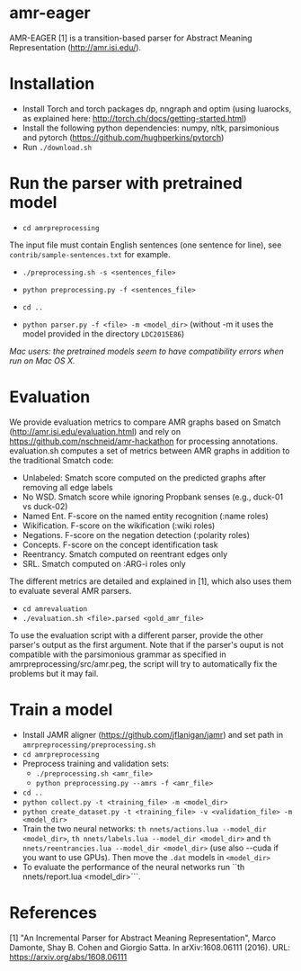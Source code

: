 # amr-eager

AMR-EAGER [1] is a transition-based parser for Abstract Meaning Representation (http://amr.isi.edu/).

# Installation

- Install Torch and torch packages dp, nngraph and optim (using luarocks, as explained here: http://torch.ch/docs/getting-started.html)
- Install the following python dependencies: numpy, nltk, parsimonious and pytorch (https://github.com/hughperkins/pytorch)
- Run ```./download.sh```

# Run the parser with pretrained model

- ```cd amrpreprocessing```

The input file must contain English sentences (one sentence for line), see ```contrib/sample-sentences.txt``` for example.

- ```./preprocessing.sh -s <sentences_file>```
- ```python preprocessing.py -f <sentences_file>```

- ```cd ..```

- ```python parser.py -f <file> -m <model_dir>``` (without -m it uses the model provided in the directory ```LDC2015E86```)

*Mac users: the pretrained models seem to have compatibility errors when run on Mac OS X.*

# Evaluation

We provide evaluation metrics to compare AMR graphs based on Smatch (http://amr.isi.edu/evaluation.html) and rely on https://github.com/nschneid/amr-hackathon for processing annotations.
evaluation.sh computes a set of metrics between AMR graphs in addition to the traditional Smatch code:

* Unlabeled: Smatch score computed on the predicted graphs after removing all edge labels
* No WSD. Smatch score while ignoring Propbank senses (e.g., duck-01 vs duck-02)
* Named Ent. F-score on the named entity recognition (:name roles)
* Wikification. F-score on the wikification (:wiki roles)
* Negations. F-score on the negation detection (:polarity roles)
* Concepts. F-score on the concept identification task
* Reentrancy. Smatch computed on reentrant edges only
* SRL. Smatch computed on :ARG-i roles only

The different metrics are detailed and explained in [1], which also uses them to evaluate several AMR parsers.

- ```cd amrevaluation```
- ```./evaluation.sh <file>.parsed <gold_amr_file>```

To use the evaluation script with a different parser, provide the other parser's output as the first argument. Note that if the parser's ouput is not compatible with the parsimonious grammar as specified in amrpreprocessing/src/amr.peg, the script will try to automatically fix the problems but it may fail.

# Train a model
- Install JAMR aligner (https://github.com/jflanigan/jamr) and set path in ```amrpreprocessing/preprocessing.sh```
- ```cd amrpreprocessing```
- Preprocess training and validation sets:
  - ```./preprocessing.sh <amr_file>```
  - ```python preprocessing.py --amrs -f <amr_file>```
- ```cd ..```
- ```python collect.py -t <training_file> -m <model_dir>```
- ```python create_dataset.py -t <training_file> -v <validation_file> -m <model_dir>```
- Train the two neural networks: ```th nnets/actions.lua --model_dir <model_dir>```, ```th nnets/labels.lua --model_dir <model_dir>``` and ```th nnets/reentrancies.lua --model_dir <model_dir>``` (use also --cuda if you want to use GPUs). Then move the ```.dat``` models in ```<model_dir>```
- To evaluate the performance of the neural networks run ``th nnets/report.lua <model_dir>```. 

# References

[1] "An Incremental Parser for Abstract Meaning Representation", Marco Damonte, Shay B. Cohen and Giorgio Satta. In arXiv:1608.06111 (2016). URL: https://arxiv.org/abs/1608.06111
